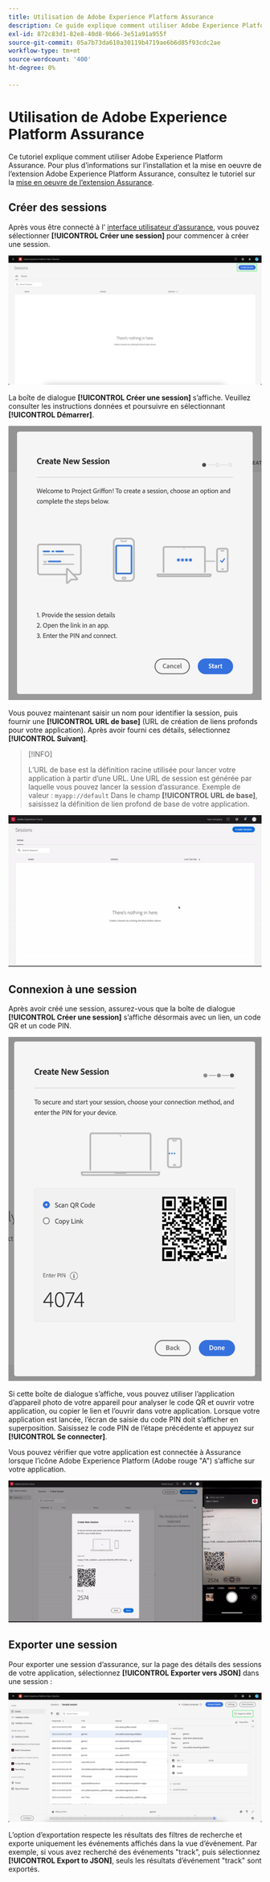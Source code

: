 ```yaml
---
title: Utilisation de Adobe Experience Platform Assurance
description: Ce guide explique comment utiliser Adobe Experience Platform Assurance une fois qu’il a été installé et mis en oeuvre.
exl-id: 872c83d1-82e8-40d8-9b66-3e51a91a955f
source-git-commit: 05a7b73da610a30119b4719ae6b6d85f93cdc2ae
workflow-type: tm+mt
source-wordcount: '400'
ht-degree: 0%

---
```


# Utilisation de Adobe Experience Platform Assurance

Ce tutoriel explique comment utiliser Adobe Experience Platform Assurance. Pour plus d’informations sur l’installation et la mise en oeuvre de l’extension Adobe Experience Platform Assurance, consultez le tutoriel sur la [mise en oeuvre de l’extension Assurance](./implement-assurance.md).

## Créer des sessions

Après vous être connecté à l’ [interface utilisateur d’assurance](https://experience.adobe.com/assurance), vous pouvez sélectionner **[!UICONTROL Créer une session]** pour commencer à créer une session.

![ Le bouton Créer une session est mis en surbrillance, vous indiquant où vous pouvez créer une session.](./images/using-assurance/create-session.png)

La boîte de dialogue **[!UICONTROL Créer une session]** s’affiche. Veuillez consulter les instructions données et poursuivre en sélectionnant **[!UICONTROL Démarrer]**.

![La boîte de dialogue Créer une nouvelle session s’affiche et affiche des instructions sur l’utilisation d’Assurance.](./images/using-assurance/create-new-session.png)

Vous pouvez maintenant saisir un nom pour identifier la session, puis fournir une **[!UICONTROL URL de base]** (URL de création de liens profonds pour votre application). Après avoir fourni ces détails, sélectionnez **[!UICONTROL Suivant]**.

>[!INFO]
>
>L’URL de base est la définition racine utilisée pour lancer votre application à partir d’une URL. Une URL de session est générée par laquelle vous pouvez lancer la session d’assurance. Exemple de valeur : `myapp://default` Dans le champ **[!UICONTROL URL de base]**, saisissez la définition de lien profond de base de votre application.

![ Le workflow complet de création d&#39;une nouvelle session s&#39;affiche.](./images/using-assurance/create-session.gif)

## Connexion à une session

Après avoir créé une session, assurez-vous que la boîte de dialogue **[!UICONTROL Créer une session]** s’affiche désormais avec un lien, un code QR et un code PIN.

![Une boîte de dialogue présentant les options de connexion à votre session d’assurance s’affiche.](./images/using-assurance/create-new-session-pin.png)

Si cette boîte de dialogue s’affiche, vous pouvez utiliser l’application d’appareil photo de votre appareil pour analyser le code QR et ouvrir votre application, ou copier le lien et l’ouvrir dans votre application. Lorsque votre application est lancée, l’écran de saisie du code PIN doit s’afficher en superposition. Saisissez le code PIN de l’étape précédente et appuyez sur **[!UICONTROL Se connecter]**.

Vous pouvez vérifier que votre application est connectée à Assurance lorsque l’icône Adobe Experience Platform (Adobe rouge &quot;A&quot;) s’affiche sur votre application.

![ Le workflow complet de connexion de votre application à une session d&#39;assurance s&#39;affiche.](./images/using-assurance/connect-session.gif)

## Exporter une session

Pour exporter une session d’assurance, sur la page des détails des sessions de votre application, sélectionnez **[!UICONTROL Exporter vers JSON]** dans une session :

![Exporter une session](./images/using-assurance/export-session.png)

L’option d’exportation respecte les résultats des filtres de recherche et exporte uniquement les événements affichés dans la vue d’événement. Par exemple, si vous avez recherché des événements &quot;track&quot;, puis sélectionnez **[!UICONTROL Export to JSON]**, seuls les résultats d’événement &quot;track&quot; sont exportés.
